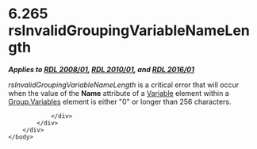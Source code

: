 <html dir="LTR" xmlns:mshelp="http://msdn.microsoft.com/mshelp" xmlns:ddue="http://ddue.schemas.microsoft.com/authoring/2003/5" xmlns:xlink="http://www.w3.org/1999/xlink" xmlns:tool="http://www.microsoft.com/tooltip">
    <head>
        <meta http-equiv="Content-Type" content="text/html; CHARSET=utf-8"></meta>
        <meta name="save" content="history"></meta>
        <title>6.265 rsInvalidGroupingVariableNameLength</title>
        <xml>
            <mshelp:toctitle title="6.265 rsInvalidGroupingVariableNameLength"></mshelp:toctitle>
            <mshelp:rltitle title="[MS-RDL]: rsInvalidGroupingVariableNameLength"></mshelp:rltitle>
            <mshelp:keyword index="A" term="7aa2966b-81d2-48d1-ae26-4afd47ef8001"></mshelp:keyword>
            <mshelp:attr name="DCSext.ContentType" value="open specification"></mshelp:attr>
            <mshelp:attr name="AssetID" value="7aa2966b-81d2-48d1-ae26-4afd47ef8001"></mshelp:attr>
            <mshelp:attr name="TopicType" value="kbRef"></mshelp:attr>
            <mshelp:attr name="DCSext.Title" value="[MS-RDL]: rsInvalidGroupingVariableNameLength" />
        </xml>
    </head>
    <body>
        <div id="header">
            <h1 class="heading">6.265 rsInvalidGroupingVariableNameLength</h1>
        </div>
        <div id="mainSection">
            <div id="mainBody">
                <div id="allHistory" class="saveHistory"></div>
                <div id="sectionSection0" class="section" name="collapseableSection">
                    

<p><b><i>Applies to </i></b><a href="1e855f94-4617-47e4-b89e-0856c6cb420f.md"><b><i>RDL 2008/01</i></b></a><b><i>,
</i></b><a href="3428e690-a348-4ec7-8a6a-8efb42d2cdee.md"><b><i>RDL 2010/01</i></b></a><b><i>,
and </i></b><a href="52ce3983-2bfc-4e72-9359-42aaf5fe4509.md"><b><i>RDL 2016/01</i></b></a></p>

<p><i>rsInvalidGroupingVariableNameLength</i> is a critical
error that will occur when the value of the <b>Name</b> attribute of a <a href="fc2c2c96-ec36-47c2-b156-a6d8c0cbabd8.md">Variable</a> element within a <a href="6c962d11-0f93-4955-8b55-b80d04b44c3f.md">Group.Variables</a> element is
either &quot;0&quot; or longer than 256 characters.</p>


                </div>
            </div>
        </div>
    </body>
</html>